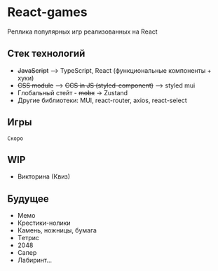 # React-games
Реплика популярных игр реализованных на React

## Стек технологий
- ~~JavaScript~~ --> TypeScript, React (функциональные компоненты + хуки)
- ~~CSS module~~ --> ~~CCS in JS (styled-component)~~ --> styled mui
- Глобальный стейт - ~~mobx~~ -> Zustand
- Другие библиотеки: MUI, react-router, axios, react-select

## Игры
    Скоро

## WIP
- Викторина (Квиз)

## Будущее
- Мемо
- Крестики-нолики
- Камень, ножницы, бумага
- Tетрис
- 2048
- Cапер
- Лабиринт...